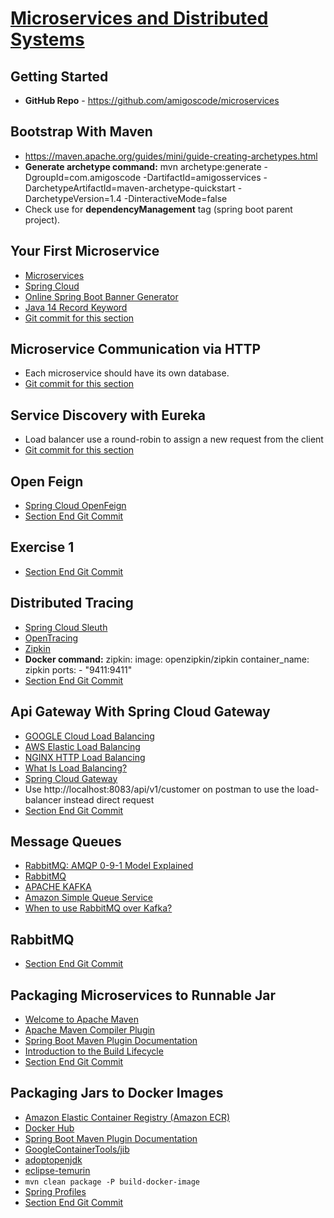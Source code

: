# [Microservices and Distributed Systems](https://amigoscode.com/p/microservices)

## Getting Started
- **GitHub Repo** - https://github.com/amigoscode/microservices

## Bootstrap With Maven
- https://maven.apache.org/guides/mini/guide-creating-archetypes.html
- **Generate archetype command:** mvn archetype:generate -DgroupId=com.amigoscode -DartifactId=amigosservices -DarchetypeArtifactId=maven-archetype-quickstart -DarchetypeVersion=1.4 -DinteractiveMode=false
- Check use for **dependencyManagement** tag (spring boot parent project).

## Your First Microservice
- [Microservices](https://spring.io/microservices)
- [Spring Cloud](https://spring.io/projects/spring-cloud)
- [Online Spring Boot Banner Generator](https://devops.datenkollektiv.de/banner.txt/index.html)
- [Java 14 Record Keyword](https://www.baeldung.com/java-record-keyword)
- [Git commit for this section](https://github.com/amigoscode/microservices/commit/f92f2126ded6e5f432bbcff1bfe02ccdc23a3d98)

## Microservice Communication via HTTP
- Each microservice should have its own database. 
- [Git commit for this section](https://github.com/amigoscode/microservices/commit/2d0d8c2c710f7c388c72e4e66a9f04748acc751d)

## Service Discovery with Eureka
- Load balancer use a round-robin to assign a new request from the client
- [Git commit for this section](https://github.com/amigoscode/microservices/commit/f380637d80b3ff5990d3465a50da4ab35e0684d7)

## Open Feign
- [Spring Cloud OpenFeign](https://spring.io/projects/spring-cloud-openfeign)
- [Section End Git Commit](https://github.com/amigoscode/microservices/commit/a17dc61ce08617ab75a05924f118fe5d217e799c)

## Exercise 1
- [Section End Git Commit](https://github.com/amigoscode/microservices/commit/730f3303fc36620612580a356be2d9cbeda28783)

## Distributed Tracing
- [Spring Cloud Sleuth](https://spring.io/projects/spring-cloud-sleuth)
- [OpenTracing](https://opentracing.io/)
- [Zipkin](https://zipkin.io/)
- **Docker command:** zipkin: image: openzipkin/zipkin container_name: zipkin ports: - "9411:9411"
- [Section End Git Commit](https://github.com/amigoscode/microservices/commit/e20ce91aa45d944d8b731b613e75022647d6326a)

## Api Gateway With Spring Cloud Gateway
- [GOOGLE Cloud Load Balancing](https://cloud.google.com/load-balancing)
- [AWS Elastic Load Balancing](https://aws.amazon.com/elasticloadbalancing/)
- [NGINX HTTP Load Balancing](https://docs.nginx.com/nginx/admin-guide/load-balancer/http-load-balancer/)
- [What Is Load Balancing?](https://www.nginx.com/resources/glossary/load-balancing)
- [Spring Cloud Gateway](https://spring.io/projects/spring-cloud-gateway)
- Use http://localhost:8083/api/v1/customer on postman to use the load-balancer instead direct request
- [Section End Git Commit](https://github.com/amigoscode/microservices/commit/6e7c7006b47710948c1bc588f41518b0a6a70008)

## Message Queues
- [RabbitMQ: AMQP 0-9-1 Model Explained](https://www.rabbitmq.com/tutorials/amqp-concepts.html)
- [RabbitMQ](https://www.rabbitmq.com/)
- [APACHE KAFKA](https://kafka.apache.org/)
- [Amazon Simple Queue Service](https://aws.amazon.com/sqs/)
- [When to use RabbitMQ over Kafka?](https://stackoverflow.com/questions/42151544/when-to-use-rabbitmq-over-kafka)

## RabbitMQ
- [Section End Git Commit](https://github.com/amigoscode/microservices/commit/a1176e4e799fadb265631ddbf3076443b7b221ca)

## Packaging Microservices to Runnable Jar
- [Welcome to Apache Maven](https://maven.apache.org/index.html)
- [Apache Maven Compiler Plugin](https://maven.apache.org/plugins/maven-compiler-plugin/)
- [Spring Boot Maven Plugin Documentation](https://docs.spring.io/spring-boot/docs/current/maven-plugin/reference/htmlsingle/)
- [Introduction to the Build Lifecycle](https://maven.apache.org/guides/introduction/introduction-to-the-lifecycle.html)
- [Section End Git Commit](https://github.com/amigoscode/microservices/commit/60a9c39d8962f5cf3fa21d7f5ca84d4f9dcae442)

## Packaging Jars to Docker Images
- [Amazon Elastic Container Registry (Amazon ECR)](https://aws.amazon.com/ecr/)
- [Docker Hub](https://hub.docker.com/)
- [Spring Boot Maven Plugin Documentation](https://docs.spring.io/spring-boot/docs/current/maven-plugin/reference/htmlsingle/)
- [GoogleContainerTools/jib](https://github.com/GoogleContainerTools/jib)
- [adoptopenjdk](https://hub.docker.com/_/adoptopenjdk)
- [eclipse-temurin](https://hub.docker.com/_/eclipse-temurin/)
- `mvn clean package -P build-docker-image`
- [Spring Profiles](https://docs.spring.io/spring-boot/docs/current/reference/html/features.html#features.profiles)
- [Section End Git Commit](https://github.com/amigoscode/microservices/commit/7315fb413b3852599bcf9abd88657270a4bf60df)